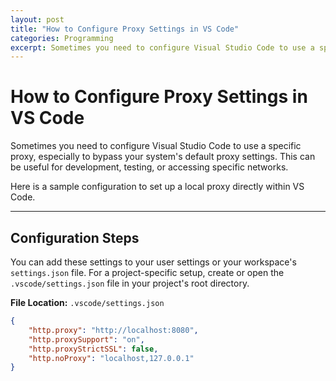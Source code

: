```yaml
---
layout: post
title: "How to Configure Proxy Settings in VS Code"
categories: Programming
excerpt: Sometimes you need to configure Visual Studio Code to use a specific proxy, especially to bypass your system's default proxy settings. This can be useful for development, testing, or accessing specific networks. Here is a sample configuration to set up a local proxy directly within VS Code.
---
```

# How to Configure Proxy Settings in VS Code

Sometimes you need to configure Visual Studio Code to use a specific proxy, especially to bypass your system's default proxy settings. This can be useful for development, testing, or accessing specific networks.

Here is a sample configuration to set up a local proxy directly within VS Code.

---

## Configuration Steps

You can add these settings to your user settings or your workspace's `settings.json` file. For a project-specific setup, create or open the `.vscode/settings.json` file in your project's root directory.

**File Location:** `.vscode/settings.json`

```json
{
    "http.proxy": "http://localhost:8080",
    "http.proxySupport": "on",
    "http.proxyStrictSSL": false,
    "http.noProxy": "localhost,127.0.0.1"
}
```
